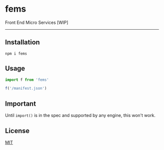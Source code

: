 # fems

Front End Micro Services [WIP]

--------

## Installation

`npm i fems`

## Usage

```javascript
import f from 'fems'

f('/manifest.json')
```

## Important

Until `import()` is in the spec and supported by any engine, this won't work.

## License

[MIT](./LICENSE.md)
